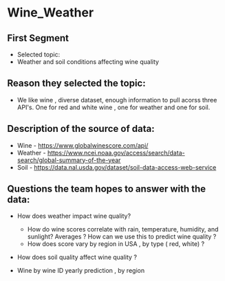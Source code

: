 # Wine_Weather
## First Segment

* Selected topic:
* Weather and soil conditions affecting wine quality

## Reason they selected the topic:
* We like wine , diverse dataset, enough information to pull acorss three API's. One for red and white wine , one for weather and one for soil. 

## Description of the source of data:
* Wine - https://www.globalwinescore.com/api/ 
* Weather - https://www.ncei.noaa.gov/access/search/data-search/global-summary-of-the-year
* Soil - https://data.nal.usda.gov/dataset/soil-data-access-web-service


## Questions the team hopes to answer with the data:

* How does weather impact wine quality?
    * How do wine scores correlate with rain, temperature, humidity, and sunlight? Averages ? How can we use this to predict wine quality ? 
    * How does score vary by region in USA , by type ( red, white) ?
    
* How does soil quality affect wine quality ?

 * Wine by wine ID yearly prediction , by region
